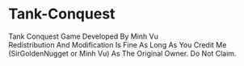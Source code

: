 # Tank-Conquest
Tank Conquest Game Developed By Minh Vu <br />
Redistribution And Modification Is Fine As Long As You Credit Me (SirGoldenNugget or Minh Vu) As The Original Owner. Do Not Claim.
